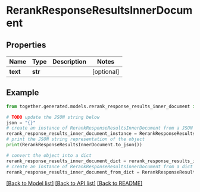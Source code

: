 # RerankResponseResultsInnerDocument


## Properties

Name | Type | Description | Notes
------------ | ------------- | ------------- | -------------
**text** | **str** |  | [optional]

## Example

```python
from together.generated.models.rerank_response_results_inner_document import RerankResponseResultsInnerDocument

# TODO update the JSON string below
json = "{}"
# create an instance of RerankResponseResultsInnerDocument from a JSON string
rerank_response_results_inner_document_instance = RerankResponseResultsInnerDocument.from_json(json)
# print the JSON string representation of the object
print(RerankResponseResultsInnerDocument.to_json())

# convert the object into a dict
rerank_response_results_inner_document_dict = rerank_response_results_inner_document_instance.to_dict()
# create an instance of RerankResponseResultsInnerDocument from a dict
rerank_response_results_inner_document_from_dict = RerankResponseResultsInnerDocument.from_dict(rerank_response_results_inner_document_dict)
```
[[Back to Model list]](../README.md#documentation-for-models) [[Back to API list]](../README.md#documentation-for-api-endpoints) [[Back to README]](../README.md)
